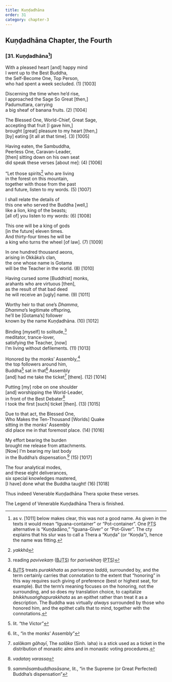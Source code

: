```yaml
---
title: Kuṇḍadhāna
order: 31
category: chapter-3
---
```


## Kuṇḍadhāna Chapter, the Fourth

### \[31. Kuṇḍadhāna[^1]\]

With a pleased heart \[and\] happy mind  
I went up to the Best Buddha,  
the Self-Become One, Top Person,  
who had spent a week secluded. (1) \[1003\]

Discerning the time when he’d rise,  
I approached the Sage So Great \[then,\]  
Padumuttara, carrying  
a big sheaf of banana fruits. (2) \[1004\]

The Blessed One, World-Chief, Great Sage,  
accepting that fruit \[I gave him,\]  
brought \[great\] pleasure to my heart \[then,\]  
\[by\] eating \[it all at that time\]. (3) \[1005\]

Having eaten, the Sambuddha,  
Peerless One, Caravan-Leader,  
\[then\] sitting down on his own seat  
did speak these verses \[about me\]: (4) \[1006\]

“Let those spirits[^2] who are living  
in the forest on this mountain,  
together with those from the past  
and future, listen to my words. (5) \[1007\]

I shall relate the details of  
this one who served the Buddha \[well,\]  
like a lion, king of the beasts;  
\[all of\] you listen to my words: (6) \[1008\]

This one will be a king of gods  
\[in the future\] eleven times.  
And thirty-four times he will be  
a king who turns the wheel \[of law\]. (7) \[1009\]

In one hundred thousand aeons,  
arising in Okkāka’s clan,  
the one whose name is Gotama  
will be the Teacher in the world. (8) \[1010\]

Having cursed some \[Buddhist\] monks,  
arahants who are virtuous \[then\],  
as the result of that bad deed  
he will receive an \[ugly\] name. (9) \[1011\]

Worthy heir to that one’s *Dhamma*,  
*Dhamma*’s legitimate offspring,  
he’ll be \[Gotama’s\] follower  
known by the name Kuṇḍadhāna. (10) \[1012\]

Binding \[myself\] to solitude,[^3]  
meditator, trance-lover,  
satisfying the Teacher, \[now\]  
I‘m living without defilements. (11) \[1013\]

Honored by the monks’ Assembly,[^4]  
the top followers around him,  
Buddha[^5] sat in that[^6] Assembly  
\[and\] had me take the ticket[^7] \[there\]. (12) \[1014\]

Putting \[my\] robe on one shoulder  
\[and\] worshipping the World-Leader,  
in front of the Best Debater[^8]  
I took the first \[such\] ticket \[then\]. (13) \[1015\]

Due to that act, the Blessed One,  
Who Makes the Ten-Thousand \[Worlds\] Quake  
sitting in the monks’ Assembly  
did place me in that foremost place. (14) \[1016\]

My effort bearing the burden  
brought me release from attachments.  
\[Now\] I’m bearing my last body  
in the Buddha’s dispensation.[^9] (15) \[1017\]

The four analytical modes,  
and these eight deliverances,  
six special knowledges mastered,  
\[I have\] done what the Buddha taught! (16) \[1018\]

Thus indeed Venerable Kuṇḍadhāna Thera spoke these verses.

The Legend of Venerable Kuṇḍadhāna Thera is finished.

[^1]: as v. \[1011\] below makes clear, this was not a good name. As given in the texts it would mean “Iguana-container” or “Pot-container”. One <abbr title="Pali Text Society">PTS</abbr> alternative is “Kuṇḍadāno,” “Iguana-Giver” or “Pot-Giver”. The cty explains that his slur was to call a Thera a “Kuṇḍa” (or “Koṇḍa”), hence the name was fitting.

[^2]: *yakkhā*

[^3]: reading *pavivekaṃ* (<abbr title="Buddha Jayanthi Tripitaka Series">BJTS</abbr>) for *parivekhaŋ* (<abbr title="Pali Text Society">PTS</abbr>)

[^4]: <abbr title="Buddha Jayanthi Tripitaka Series">BJTS</abbr> treats *purakkhata* as *parivaraṇa laddā*, surrounded by, and the term certainly carries that connotation to the extent that “honoring” in this way requires such giving of preference (best or highest seat, for example). But the term’s meaning focuses on the honoring, not the surrounding, and so does my translation choice, to capitalize *bhikkhusaṅghapurakkhata* as an epithet rather than treat it as a description. The Buddha was virtually *always* surrounded by those who honored him, and the epithet calls that to mind, together with the connotations.

[^5]: lit. “the Victor”

[^6]: lit., “in the monks’ Assembly”

[^7]: *salākam gāhayī*, The *salāka* (Sinh. laha) is a stick used as a ticket in the distribution of monastic alms and in monastic voting procedures.

[^8]: *vadataŋ varassa*

[^9]: *sammāsambuddhasāsane*, lit., “in the Supreme (or Great Perfected) Buddha’s dispensation”
